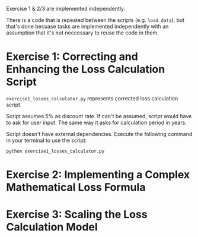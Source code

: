 Exercise 1 & 2/3 are implemented independently.

There is a code that is repeated between the scripts (e.g. `load_data`), but that's done becuase tasks are implemented independently with an assumption that it's not neccessary to reuse the code in them.

# Exercise 1: Correcting and Enhancing the Loss Calculation Script

`exercise1_losses_calculator.py` represents corrected loss calculation script.

Script assumes 5% as discount rate. If can't be assumed, script would have to ask for user input. The same way it asks for calculation period in years.

Script doesn't have external dependencies. Execute the following command in your terminal to use the script:

```
python exercise1_losses_calculator.py
```

# Exercise 2: Implementing a Complex Mathematical Loss Formula

# Exercise 3: Scaling the Loss Calculation Model
